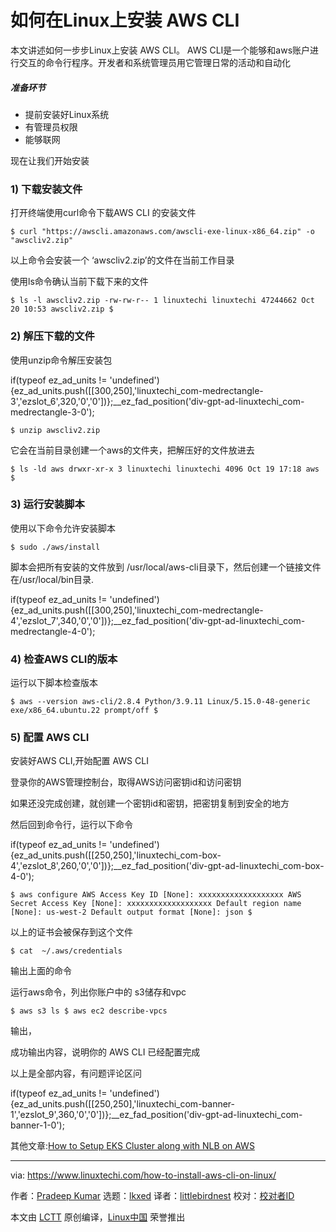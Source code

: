 [#]: subject: "How to Install AWS CLI on Linux Step-by-Step"
[#]: via: "https://www.linuxtechi.com/how-to-install-aws-cli-on-linux/"
[#]: author: "Pradeep Kumar https://www.linuxtechi.com/author/pradeep/"
[#]: collector: "lkxed"
[#]: translator: " "
[#]: reviewer: " "
[#]: publisher: " "
[#]: url: " "

如何在Linux上安装 AWS CLI
======

本文讲述如何一步步Linux上安装 AWS CLI。 AWS CLI是一个能够和aws账户进行交互的命令行程序。开发者和系统管理员用它管理日常的活动和自动化

##### 准备环节

- 提前安装好Linux系统
- 有管理员权限
- 能够联网

现在让我们开始安装

### 1) 下载安装文件

打开终端使用curl命令下载AWS CLI 的安装文件

```
$ curl "https://awscli.amazonaws.com/awscli-exe-linux-x86_64.zip" -o "awscliv2.zip"
```

以上命令会安装一个 ‘awscliv2.zip’的文件在当前工作目录

使用ls命令确认当前下载下来的文件

```
$ ls -l awscliv2.zip -rw-rw-r-- 1 linuxtechi linuxtechi 47244662 Oct 20 10:53 awscliv2.zip $
```

### 2) 解压下载的文件

使用unzip命令解压安装包

if(typeof ez_ad_units != 'undefined'){ez_ad_units.push([[300,250],'linuxtechi_com-medrectangle-3','ezslot_6',320,'0','0'])};__ez_fad_position('div-gpt-ad-linuxtechi_com-medrectangle-3-0');

```
$ unzip awscliv2.zip
```

它会在当前目录创建一个aws的文件夹，把解压好的文件放进去

```
$ ls -ld aws drwxr-xr-x 3 linuxtechi linuxtechi 4096 Oct 19 17:18 aws $
```

### 3) 运行安装脚本

使用以下命令允许安装脚本

```
$ sudo ./aws/install
```

脚本会把所有安装的文件放到 /usr/local/aws-cli目录下，然后创建一个链接文件在/usr/local/bin目录.

if(typeof ez_ad_units != 'undefined'){ez_ad_units.push([[300,250],'linuxtechi_com-medrectangle-4','ezslot_7',340,'0','0'])};__ez_fad_position('div-gpt-ad-linuxtechi_com-medrectangle-4-0');

### 4) 检查AWS CLI的版本

运行以下脚本检查版本

```
$ aws --version aws-cli/2.8.4 Python/3.9.11 Linux/5.15.0-48-generic exe/x86_64.ubuntu.22 prompt/off $
```

### 5) 配置 AWS CLI

安装好AWS CLI,开始配置 AWS CLI

登录你的AWS管理控制台，取得AWS访问密钥id和访问密钥

如果还没完成创建，就创建一个密钥id和密钥，把密钥复制到安全的地方

然后回到命令行，运行以下命令

if(typeof ez_ad_units != 'undefined'){ez_ad_units.push([[250,250],'linuxtechi_com-box-4','ezslot_8',260,'0','0'])};__ez_fad_position('div-gpt-ad-linuxtechi_com-box-4-0');

```
$ aws configure AWS Access Key ID [None]: xxxxxxxxxxxxxxxxxxx AWS Secret Access Key [None]: xxxxxxxxxxxxxxxxxxx Default region name [None]: us-west-2 Default output format [None]: json $
```

以上的证书会被保存到这个文件

```
$ cat  ~/.aws/credentials
```

输出上面的命令

运行aws命令，列出你账户中的 s3储存和vpc

```
$ aws s3 ls $ aws ec2 describe-vpcs
```

输出，

成功输出内容，说明你的 AWS CLI 已经配置完成

以上是全部内容，有问题评论区问

if(typeof ez_ad_units != 'undefined'){ez_ad_units.push([[250,250],'linuxtechi_com-banner-1','ezslot_9',360,'0','0'])};__ez_fad_position('div-gpt-ad-linuxtechi_com-banner-1-0');

其他文章:[How to Setup EKS Cluster along with NLB on AWS][3]

--------------------------------------------------------------------------------

via: https://www.linuxtechi.com/how-to-install-aws-cli-on-linux/

作者：[Pradeep Kumar][a]
选题：[lkxed][b]
译者：[littlebirdnest](https://github.com/译者ID)
校对：[校对者ID](https://github.com/校对者ID)

本文由 [LCTT](https://github.com/LCTT/TranslateProject) 原创编译，[Linux中国](https://linux.cn/) 荣誉推出

[a]: https://www.linuxtechi.com/author/pradeep/
[b]: https://github.com/lkxed
[1]: https://www.linuxtechi.com/linux-ls-command-examples-beginners/
[2]: https://www.linuxtechi.com/linux-zip-unzip-command-examples/
[3]: https://www.linuxtechi.com/how-to-setup-eks-cluster-nlb-on-aws/
